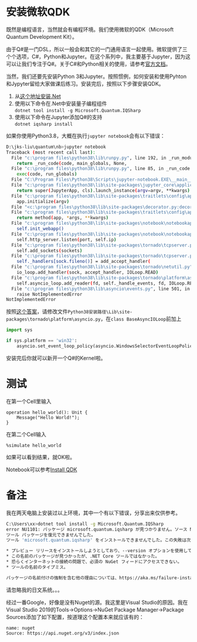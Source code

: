# 安装微软QDK

既然是编程语言，当然就会有编程环境。我们使用微软的QDK（Microsoft Quantum Development Kit）。

由于Q#是一门DSL，所以一般会和其它的一门通用语言一起使用。微软提供了三个个选项，C#，Python和Jupyter。在这个系列中，我主要基于Jupyter，因为这可以让我们专注于Q#。关于C#和Python相关的使用，请参考[官方文档](install)。

当然，我们还要先安装Python 3和Jupyter。按照惯例，如何安装和使用Pyhton和Jypyter留给大家做课后练习。安装完后，按照以下步骤安装QDK。


1. 从[这个地址安装.Net][dotnet]
2. 使用以下命令在.Net中安装量子编程组件  
`dotnet tool install -g Microsoft.Quantum.IQSharp`
3. 使用以下命令在Jupyter添加Q#的支持  
`dotnet iqsharp install`

如果你使用Python3.8，大概在执行`jupyter notebook`会有以下错误：

```bash
D:\jks-liu\quantum\nb>jupyter notebook
Traceback (most recent call last):
  File "c:\program files\python38\lib\runpy.py", line 192, in _run_module_as_main
    return _run_code(code, main_globals, None,
  File "c:\program files\python38\lib\runpy.py", line 85, in _run_code
    exec(code, run_globals)
  File "C:\Program Files\Python38\Scripts\jupyter-notebook.EXE\__main__.py", line 9, in <module>
  File "c:\program files\python38\lib\site-packages\jupyter_core\application.py", line 268, in launch_instance
    return super(JupyterApp, cls).launch_instance(argv=argv, **kwargs)
  File "c:\program files\python38\lib\site-packages\traitlets\config\application.py", line 663, in launch_instance
    app.initialize(argv)
  File "<c:\program files\python38\lib\site-packages\decorator.py:decorator-gen-7>", line 2, in initialize
  File "c:\program files\python38\lib\site-packages\traitlets\config\application.py", line 87, in catch_config_error
    return method(app, *args, **kwargs)
  File "c:\program files\python38\lib\site-packages\notebook\notebookapp.py", line 1720, in initialize
    self.init_webapp()
  File "c:\program files\python38\lib\site-packages\notebook\notebookapp.py", line 1482, in init_webapp
    self.http_server.listen(port, self.ip)
  File "c:\program files\python38\lib\site-packages\tornado\tcpserver.py", line 152, in listen
    self.add_sockets(sockets)
  File "c:\program files\python38\lib\site-packages\tornado\tcpserver.py", line 165, in add_sockets
    self._handlers[sock.fileno()] = add_accept_handler(
  File "c:\program files\python38\lib\site-packages\tornado\netutil.py", line 279, in add_accept_handler
    io_loop.add_handler(sock, accept_handler, IOLoop.READ)
  File "c:\program files\python38\lib\site-packages\tornado\platform\asyncio.py", line 99, in add_handler
    self.asyncio_loop.add_reader(fd, self._handle_events, fd, IOLoop.READ)
  File "c:\program files\python38\lib\asyncio\events.py", line 501, in add_reader
    raise NotImplementedError
NotImplementedError
```

按照[这个答案](https://stackoverflow.com/a/58430041)，请修改文件`Python38安装路径\Lib\site-packages\tornado\platform\asyncio.py`，在`class BaseAsyncIOLoop`前加上
```python
import sys

if sys.platform == 'win32':
    asyncio.set_event_loop_policy(asyncio.WindowsSelectorEventLoopPolicy())
```

安装完后你就可以新开一个Q#的Kernel啦。

# 测试
在第一个Cell里输入
```Q#
operation hello_world(): Unit {
    Message("Hello World!");
}
```
在第二个Cell输入
```
%simulate hello_world
```
如果可以看到结果，就OK啦。

Notebook可以参考[Install QDK](../nb/install-qdk.ipynb)

# 备注
我在两天电脑上安装过以上环境，其中一个有以下错误，分享出来仅供参考。

```bash
C:\Users\xx>dotnet tool install -g Microsoft.Quantum.IQSharp
error NU1101: パッケージ microsoft.quantum.iqsharp が見つかりません。ソース Microsoft Visual Studio Offline Packages には、この ID のパッケージが存在しません。
ツール パッケージを復元できませんでした。
ツール 'microsoft.quantum.iqsharp' をインストールできませんでした。この失敗は次の原因で生じた可能性があります。

* プレビュー リリースをインストールしようとしており、--version オプションを使用してバージョンを指定しなかった。
* この名前のパッケージが見つかったが、.NET Core ツールではなかった。
* 恐らくインターネットの接続の問題で、必須の NuGet フィードにアクセスできない。
* ツールの名前のタイプミス。

パッケージの名前付けの強制を含む他の理由については、https://aka.ms/failure-installing-tool にアクセスしてください
```
请忽略我的日文系统。。。

经过一番Google，好像是没有Nuget的源。我这里是Visual Studio的原因。我在Visual Studio 2019的Tools->Options->NuGet Package Manager->Package Sources添加了如下配置，按道理这个配置本来就应该有的：
```
name: nuget
Source: https://api.nuget.org/v3/index.json
```

[dotnet]: https://dotnet.microsoft.com/download
[install]: https://docs.microsoft.com/en-us/quantum/install-guide/?view=qsharp-preview
